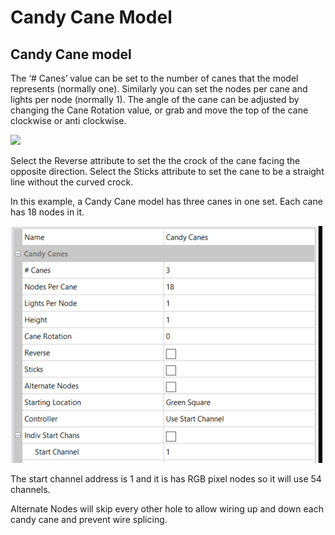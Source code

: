 # Candy Cane Model

## **Candy Cane model**

The ‘# Canes’ value can be set to the number of canes that the model represents (normally one).  Similarly you can set the nodes per cane and lights per node (normally 1). The angle of the cane can be adjusted by changing the Cane Rotation value, or grab and move the top of the cane clockwise or anti clockwise.

![](../../../.gitbook/assets/base6431c3e69dc8418eeb.png)

Select the Reverse attribute to set the the crock of the cane facing the opposite direction.  Select the Sticks attribute to set the cane to be a straight line without the curved crock.

In this example, a Candy Cane model has three canes in one set. Each cane has 18 nodes in it.

![](<../../../.gitbook/assets/image (400).png>)

The start channel address is 1 and it is has  RGB pixel nodes so it will use 54 channels.

Alternate Nodes will skip every other hole to allow wiring up and down each candy cane and prevent wire splicing.
